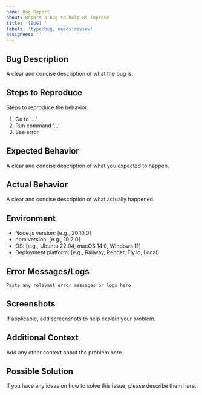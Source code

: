 ```yaml
---
name: Bug Report
about: Report a bug to help us improve
title: '[BUG] '
labels: 'type:bug, needs:review'
assignees: ''
---
```


## Bug Description
A clear and concise description of what the bug is.

## Steps to Reproduce
Steps to reproduce the behavior:
1. Go to '...'
2. Run command '...'
3. See error

## Expected Behavior
A clear and concise description of what you expected to happen.

## Actual Behavior
A clear and concise description of what actually happened.

## Environment
- Node.js version: [e.g., 20.10.0]
- npm version: [e.g., 10.2.0]
- OS: [e.g., Ubuntu 22.04, macOS 14.0, Windows 11]
- Deployment platform: [e.g., Railway, Render, Fly.io, Local]

## Error Messages/Logs
```
Paste any relevant error messages or logs here
```

## Screenshots
If applicable, add screenshots to help explain your problem.

## Additional Context
Add any other context about the problem here.

## Possible Solution
If you have any ideas on how to solve this issue, please describe them here.
